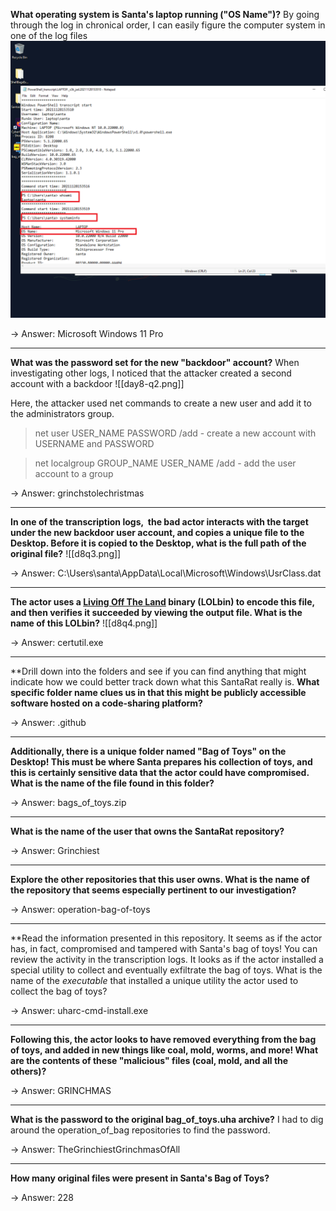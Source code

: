 **What operating system is Santa's laptop running ("OS Name")?**
	By going through the log in chronical order, I can easily figure the computer system in one of the log files
![Day8 Question 1](./THM-Day8-Q1.png)

-> Answer: Microsoft Windows 11 Pro

-------------

**What was the password set for the new "backdoor" account?**
	When investigating other logs, I noticed that the attacker created a second account with a backdoor
![[day8-q2.png]]

Here, the attacker used net commands to create a new user and add it to the administrators group.

> net user USER_NAME PASSWORD /add - create a new account with USERNAME and PASSWORD

> net localgroup GROUP_NAME USER_NAME /add - add the user account to a group

-> Answer: grinchstolechristmas

-------------------------------------
**In one of the transcription logs,  the bad actor interacts with the target under the new backdoor user account, and copies a unique file to the Desktop. Before it is copied to the Desktop, what is the full path of the original file?**
![[d8q3.png]]

-> Answer: C:\Users\santa\AppData\Local\Microsoft\Windows\UsrClass.dat

------------------------------

**The actor uses a [Living Off The Land](https://lolbas-project.github.io/lolbas/Binaries/Certutil/) binary (LOLbin) to encode this file, and then verifies it succeeded by viewing the output file. **What is the name of this LOLbin?****
![[d8q4.png]]

-> Answer: certutil.exe

-------------------------------

**Drill down into the folders and see if you can find anything that might indicate how we could better track down what this SantaRat really is. **What specific folder name clues us in that this might be publicly accessible software hosted on a code-sharing platform?**

-> Answer: .github

------------------------------

**Additionally, there is a unique folder named "Bag of Toys" on the Desktop! This must be where Santa prepares his collection of toys, and this is certainly sensitive data that the actor could have compromised. What is the name of the file found in this folder?** 

-> Answer: bags_of_toys.zip

------------------------------
**What is the name of the user that owns the SantaRat repository?**

-> Answer: Grinchiest

-------------------------------------------------
**Explore the other repositories that this user owns. What is the name of the repository that seems especially pertinent to our investigation?**

-> Answer: operation-bag-of-toys

-------------------------------
**Read the information presented in this repository. It seems as if the actor has, in fact, compromised and tampered with Santa's bag of toys! You can review the activity in the transcription logs. It looks as if the actor installed a special utility to collect and eventually exfiltrate the bag of toys. What is the name of the _executable_ that installed a unique utility the actor used to collect the bag of toys?

-> Answer: uharc-cmd-install.exe

------------------------------------
**Following this, the actor looks to have removed everything from the bag of toys, and added in new things like coal, mold, worms, and more! What are the contents of these "malicious" files (coal, mold, and all the others)?**

-> Answer: GRINCHMAS

-----------------------------
**What is the password to the original bag_of_toys.uha archive?**
I had to dig around the operation_of_bag repositories to find the password.

-> Answer: TheGrinchiestGrinchmasOfAll

-------------------
**How many original files were present in Santa's Bag of Toys?**

-> Answer: 228
